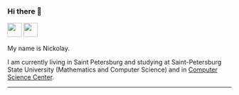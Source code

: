 ### Hi there 👋

<a href="https://t.me/kononovnikolay"><img height=32 width=32 src="https://telegrapher.ru/images/download/icons/telegram.svg" /></a>
<a href="https://vk.com/kkononov99"><img height=32 width=32 src="https://upload.wikimedia.org/wikipedia/commons/2/21/VK.com-logo.svg"/></a>


My name is Nickolay.

I am currently living in Saint Petersburg and studying at Saint-Petersburg State University (Mathematics and Computer Science) and in [Computer Science Center](https://compscicenter.ru/).

***
<!---
**My activities**:
+ I'm currently learning Computer Science
  - Mathematics (Calculus, Linear Algebra, Differential Equations, Probability Theory, Graph Theory, Combinatorics)
  - Algorithms & Data structures
  - C++, Python (Haskell, Java, Go, Bash a little)
My small repository with [algorithms and data structures](https://github.com/kononovk/Algorithms-and-Data-structures)
**Hard-skills**:
- Web-site parsing (re, beautifulsoup)
- Linux, bash
- Working with external API
- Git
- SQL
- Linux
- Numpy, Scipy, Matplotlib, Plotly, Pandas, Flask, Telebot
-->
